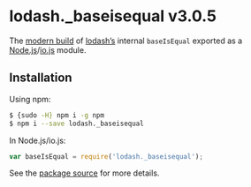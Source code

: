 # lodash._baseisequal v3.0.5

The [modern build](https://github.com/lodash/lodash/wiki/Build-Differences) of [lodash’s](https://lodash.com/) internal `baseIsEqual` exported as a [Node.js](http://nodejs.org/)/[io.js](https://iojs.org/) module.

## Installation

Using npm:

```bash
$ {sudo -H} npm i -g npm
$ npm i --save lodash._baseisequal
```

In Node.js/io.js:

```js
var baseIsEqual = require('lodash._baseisequal');
```

See the [package source](https://github.com/lodash/lodash/blob/3.0.5-npm-packages/lodash._baseisequal) for more details.

